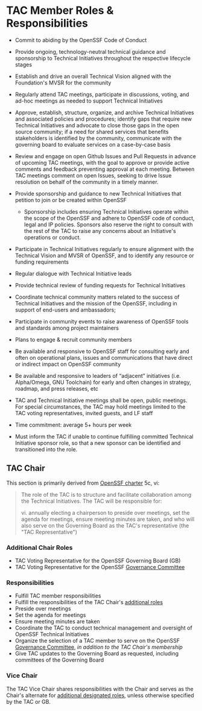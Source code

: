 # TAC Member Roles & Responsibilities

- Commit to abiding by the OpenSSF Code of Conduct
- Provide ongoing, technology-neutral technical guidance and sponsorship to Technical Initiatives throughout the respective lifecycle stages
- Establish and drive an overall Technical Vision aligned with the Foundation's MVSR for the community
- Regularly attend TAC meetings, participate in discussions, voting, and ad-hoc meetings as needed to support Technical Initiatives
- Approve, establish, structure, organize, and archive Technical Initiatives and associated policies and procedures; identify gaps that require new Technical Initiatives and advocate to close those gaps in the open source community; if a need for shared services that benefits stakeholders is identified by the community, communicate with the governing board to evaluate services on a case-by-case basis
- Review and engage on open Github Issues and Pull Requests in advance of upcoming TAC meetings, with the goal to approve or provide active comments and feedback preventing approval at each meeting. Between TAC meetings comment on open Issues, seeking to drive Issue resolution on behalf of the community in a timely manner.  
- Provide sponsorship and guidance to new Technical Initiatives that petition to join or be created within OpenSSF
  - Sponsorship includes ensuring Technical Initiatives operate within the scope of the OpenSSF and adhere to OpenSSF code of conduct, legal and IP policies. Sponsors also reserve the right to consult with the rest of the TAC to raise any concerns about an Initiative's operations or conduct.
- Participate in Technical Initiatives regularly to ensure alignment with the Technical Vision and MVSR of OpenSSF, and to identify any resource or funding requirements
- Regular dialogue with Technical Initiative leads
- Provide technical review of funding requests for Technical Initiatives
- Coordinate technical community matters related to the success of Technical Initiatives and the mission of the OpenSSF, including in support of end-users and ambassadors;
- Participate in community events to raise awareness of OpenSSF tools and standards among project maintainers
- Plans to engage & recruit community members 
- Be available and responsive to OpenSSF staff for consulting early and often on operational plans,  issues and communications that have direct or indirect impact on OpenSSF community
- Be available and responsive to leaders of “adjacent” initiatives (i.e. Alpha/Omega, GNU Toolchain) for early and often changes in strategy, roadmap, and press releases, etc

- TAC and Technical Initiative meetings shall be open, public meetings. For special circumstances, the TAC may hold meetings limited to the TAC voting representatives, invited guests, and LF staff
- Time commitment: average 5+ hours per week
- Must inform the TAC if unable to continue fulfilling committed Technical Initiative sponsor role, so that a new sponsor can be identified and transitioned into the role.

## TAC Chair

This section is primarily derived from [OpenSSF charter][charter] 5c, vi:

> The role of the TAC is to structure and facilitate collaboration among the Technical Initiatives. The TAC will be responsible for:
>
> vi. annually electing a chairperson to preside over meetings, set the agenda for meetings, ensure meeting minutes are taken, and who will also serve on the Governing Board as the TAC's representative (the "TAC Representative")

### Additional Chair Roles

- TAC Voting Representative for the OpenSSF Governing Board (GB)
- TAC Voting Representative for the OpenSSF [Governance Committee][gov-comm]

### Responsibilities

- Fulfill TAC member responsibilities
- Fulfill the responsibilities of the TAC Chair's [additional roles](#additional-chair-roles)
- Preside over meetings
- Set the agenda for meetings
- Ensure meeting minutes are taken
- Coordinate the TAC to conduct technical management and oversight of OpenSSF Technical Initiatives
- Organize the selection of a TAC member to serve on the OpenSSF [Governance Committee][gov-comm], *in addition to the TAC Chair's membership*
- Give TAC updates to the Governing Board as requested, including committees of the Governing Board

### Vice Chair

The TAC Vice Chair shares responsibilities with the Chair and serves as the Chair's alternate for [additional designated roles](#additional-chair-roles), unless otherwise specified by the TAC or GB.

[charter]: https://openssf.org/about/charter/
[gov-comm]: https://github.com/ossf/Governance-Committee
